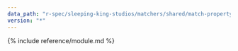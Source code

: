 ```yaml
---
data_path: "r-spec/sleeping-king-studios/matchers/shared/match-property"
version: "*"
---
```


{% include reference/module.md %}
